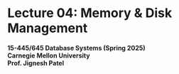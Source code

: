 # Lecture 04: Memory & Disk Management  

**15-445/645 Database Systems (Spring 2025)**  
**Carnegie Mellon University**  
**Prof. Jignesh Patel**  